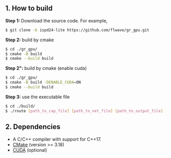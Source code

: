 ## 1. How to build

**Step 1:** Download the source code. For example,
```bash
$ git clone -b ispd24-lite https://github.com/flwave/gr_gpu.git
```

**Step 2:** build by cmake
```bash
$ cd ./gr_gpu/
$ cmake -B build
$ cmake --build build
```
**Step 2":** build by cmake (enable cuda)
```bash
$ cd ./gr_gpu/
$ cmake -B build -DENABLE_CUDA=ON
$ cmake --build build
```
**Step 3:** use the executable file
```bash
$ cd ./build/
$ ./route [path_to_cap_file] [path_to_net_file] [path_to_output_file] [num_threads]
```
## 2. Dependencies

* A C/C++ compiler with support for C++17.
* [CMake](https://cmake.org/) (version >= 3.18)
* [CUDA](https://developer.nvidia.com/cuda-toolkit) (optional)
